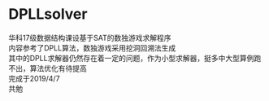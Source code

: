 # DPLLsolver
华科17级数据结构课设基于SAT的数独游戏求解程序<br>内容参考了DPLL算法，数独游戏采用挖洞回溯法生成<br>其中的DPLL求解器仍然存在着一定的问题，作为小型求解器，挺多中大型算例跑不出，算法优化有待提高<br>完成于2019/4/7<br>共勉  
